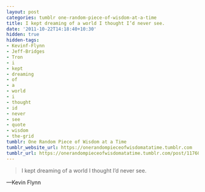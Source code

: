 ```yaml
---
layout: post
categories: tumblr one-random-piece-of-wisdom-at-a-time
title: I kept dreaming of a world I thought I’d never see.
date: '2011-10-22T14:18:40+10:30'
hidden: true
hidden-tags:
- Kevinf-Flynn
- Jeff-Bridges
- Tron
- i
- kept
- dreaming
- of
- a
- world
- i
- thought
- id
- never
- see
- quote
- wisdom
- the-grid
tumblr: One Random Piece of Wisdom at a Time
tumblr_website_url: https://onerandompieceofwisdomatatime.tumblr.com
tumblr_url: https://onerandompieceofwisdomatatime.tumblr.com/post/11760326468/i-kept-dreaming-of-a-world-i-thought-id-never
---
```

> I kept dreaming of a world I thought I’d never see.

—Kevin Flynn
